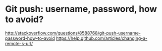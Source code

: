 # Git push: username, password, how to avoid?
http://stackoverflow.com/questions/8588768/git-push-username-password-how-to-avoid
https://help.github.com/articles/changing-a-remote-s-url/
